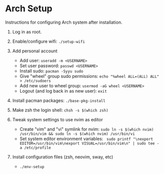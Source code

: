 # Arch Setup

Instructions for configuring Arch system after installation.

1.  Log in as root.

2.  Enable/configure wifi:  `./setup-wifi`

3.  Add personal account
    *   Add user:   `useradd -m <USERNAME>`
    *   Set user password:  `passwd <USERNAME>`
    *   Install sudo:   `pacman -Syyu sudo`
    *   Give "wheel" group sudo permissions:    `echo "%wheel ALL=(ALL) ALL" > /etc/sudoers`
    *   Add new user to wheel group:    `usermod -aG wheel <USERNAME>`
    *   Logout (and log back in as new user): `exit`

4.  Install pacman packages:    `./base-pkg-install`

4.  Make zsh the login shell:   `chsh -s $(which zsh)`

5.  Tweak system settings to use nvim as editor
    *   Create "vim" and "vi" symlink for nvim:  `sudo ln -s $(which nvim) /usr/bin/vim && sudo ln -s $(which nvim) /usr/bin/vi`
    *   Set system editor environment variables:    ` sudo printf "\nexport EDITOR=/usr/bin/vim\nexport VISUAL=/usr/bin/vim\n" | sudo tee -a /etc/profile`

6.  Install configuration files (zsh, neovim, sway, etc)
    *   `./env-setup`



